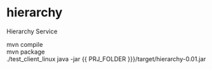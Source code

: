 # hierarchy
Hierarchy Service

mvn compile <br />
mvn package <br />
./test_client_linux java -jar {{ PRJ_FOLDER }}}/target/hierarchy-0.01.jar <br />
